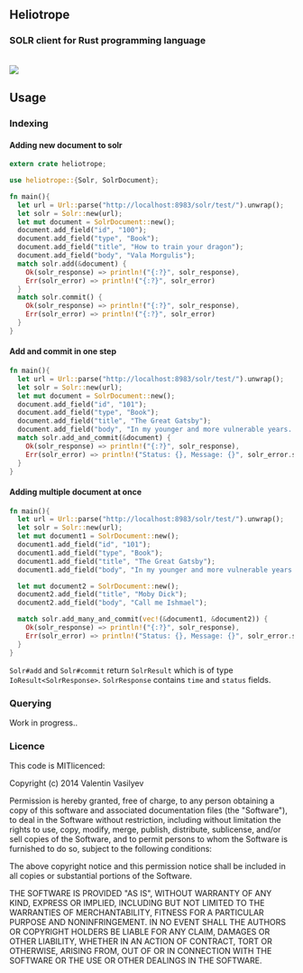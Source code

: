 <p align="center">
<h2>Heliotrope</h2>
<h3>SOLR client for Rust programming language</h3>
<br/>
<a href="https://travis-ci.org/Valve/heliotrope"><img src="http://img.shields.io/travis/Valve/heliotrope/master.svg?style=flat" /></a>
</p>

## Usage

### Indexing

#### Adding new document to solr

```rust
extern crate heliotrope;

use heliotrope::{Solr, SolrDocument};

fn main(){
  let url = Url::parse("http://localhost:8983/solr/test/").unwrap();
  let solr = Solr::new(url);
  let mut document = SolrDocument::new();
  document.add_field("id", "100");
  document.add_field("type", "Book");
  document.add_field("title", "How to train your dragon");
  document.add_field("body", "Vala Morgulis");
  match solr.add(&document) {
    Ok(solr_response) => println!("{:?}", solr_response),
    Err(solr_error) => println!("{:?}", solr_error)
  }
  match solr.commit() {
    Ok(solr_response) => println!("{:?}", solr_response),
    Err(solr_error) => println!("{:?}", solr_error)
  }
}

```

#### Add and commit in one step

```rust
fn main(){
  let url = Url::parse("http://localhost:8983/solr/test/").unwrap();
  let solr = Solr::new(url);
  let mut document = SolrDocument::new();
  document.add_field("id", "101");
  document.add_field("type", "Book");
  document.add_field("title", "The Great Gatsby");
  document.add_field("body", "In my younger and more vulnerable years..");
  match solr.add_and_commit(&document) {
    Ok(solr_response) => println!("{:?}", solr_response),
    Err(solr_error) => println!("Status: {}, Message: {}", solr_error.status, solr_error.message)
  }
}
```

#### Adding multiple document at once

```rust
fn main(){
  let url = Url::parse("http://localhost:8983/solr/test/").unwrap();
  let solr = Solr::new(url);
  let mut document1 = SolrDocument::new();
  document1.add_field("id", "101");
  document1.add_field("type", "Book");
  document1.add_field("title", "The Great Gatsby");
  document1.add_field("body", "In my younger and more vulnerable years..");

  let mut document2 = SolrDocument::new();
  document2.add_field("title", "Moby Dick");
  document2.add_field("body", "Call me Ishmael");

  match solr.add_many_and_commit(vec!(&document1, &document2)) {
    Ok(solr_response) => println!("{:?}", solr_response),
    Err(solr_error) => println!("Status: {}, Message: {}", solr_error.status, solr_error.message)
  }
}
```

`Solr#add` and `Solr#commit` return `SolrResult` which is of type
`IoResult<SolrResponse>`.
`SolrResponse` contains `time` and `status` fields.

### Querying

Work in progress..

### Licence

This code is MITlicenced:

Copyright (c) 2014 Valentin Vasilyev

Permission is hereby granted, free of charge, to any person obtaining a copy of this software and associated documentation files (the "Software"), to deal in the Software without restriction, including without limitation the rights to use, copy, modify, merge, publish, distribute, sublicense, and/or sell copies of the Software, and to permit persons to whom the Software is furnished to do so, subject to the following conditions:

The above copyright notice and this permission notice shall be included in all copies or substantial portions of the Software.

THE SOFTWARE IS PROVIDED "AS IS", WITHOUT WARRANTY OF ANY KIND, EXPRESS OR IMPLIED, INCLUDING BUT NOT LIMITED TO THE WARRANTIES OF MERCHANTABILITY, FITNESS FOR A PARTICULAR PURPOSE AND NONINFRINGEMENT. IN NO EVENT SHALL THE AUTHORS OR COPYRIGHT HOLDERS BE LIABLE FOR ANY CLAIM, DAMAGES OR OTHER LIABILITY, WHETHER IN AN ACTION OF CONTRACT, TORT OR OTHERWISE, ARISING FROM, OUT OF OR IN CONNECTION WITH THE SOFTWARE OR THE USE OR OTHER DEALINGS IN THE SOFTWARE.
